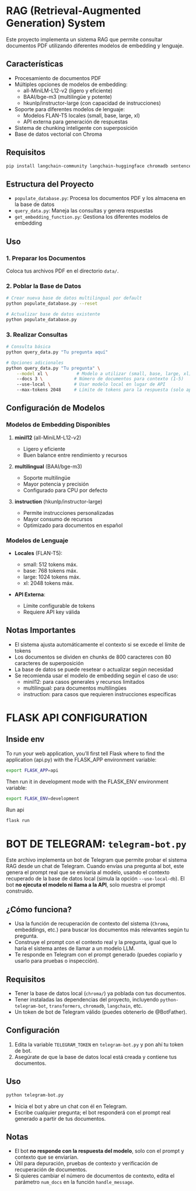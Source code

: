 # RAG (Retrieval-Augmented Generation) System

Este proyecto implementa un sistema RAG que permite consultar documentos PDF utilizando diferentes modelos de embedding y lenguaje.

## Características

- Procesamiento de documentos PDF
- Múltiples opciones de modelos de embedding:
  - all-MiniLM-L12-v2 (ligero y eficiente)
  - BAAI/bge-m3 (multilingüe y potente)
  - hkunlp/instructor-large (con capacidad de instrucciones)
- Soporte para diferentes modelos de lenguaje:
  - Modelos FLAN-T5 locales (small, base, large, xl)
  - API externa para generación de respuestas
- Sistema de chunking inteligente con superposición
- Base de datos vectorial con Chroma

## Requisitos

```bash
pip install langchain-community langchain-huggingface chromadb sentence-transformers transformers torch requests
```

## Estructura del Proyecto

- `populate_database.py`: Procesa los documentos PDF y los almacena en la base de datos
- `query_data.py`: Maneja las consultas y genera respuestas
- `get_embedding_function.py`: Gestiona los diferentes modelos de embedding

## Uso

### 1. Preparar los Documentos

Coloca tus archivos PDF en el directorio `data/`.

### 2. Poblar la Base de Datos

```bash
# Crear nueva base de datos multilingual por default
python populate_database.py --reset

# Actualizar base de datos existente
python populate_database.py
```

### 3. Realizar Consultas

```bash
# Consulta básica
python query_data.py "Tu pregunta aquí"

# Opciones adicionales
python query_data.py "Tu pregunta" \
    --model xl \           # Modelo a utilizar (small, base, large, xl)
    --docs 3 \            # Número de documentos para contexto (1-5)
    --use-local \         # Usar modelo local en lugar de API
    --max-tokens 2048     # Límite de tokens para la respuesta (solo aplica API)
```

## Configuración de Modelos

### Modelos de Embedding Disponibles

1. **minil12** (all-MiniLM-L12-v2)
   - Ligero y eficiente
   - Buen balance entre rendimiento y recursos

2. **multilingual** (BAAI/bge-m3)
   - Soporte multilingüe
   - Mayor potencia y precisión
   - Configurado para CPU por defecto

3. **instruction** (hkunlp/instructor-large)
   - Permite instrucciones personalizadas
   - Mayor consumo de recursos
   - Optimizado para documentos en español

### Modelos de Lenguaje

- **Locales** (FLAN-T5):
  - small: 512 tokens máx.
  - base: 768 tokens máx.
  - large: 1024 tokens máx.
  - xl: 2048 tokens máx.

- **API Externa**:
  - Límite configurable de tokens
  - Requiere API key válida

## Notas Importantes

- El sistema ajusta automáticamente el contexto si se excede el límite de tokens
- Los documentos se dividen en chunks de 800 caracteres con 80 caracteres de superposición
- La base de datos se puede resetear o actualizar según necesidad
- Se recomienda usar el modelo de embedding según el caso de uso:
  - minil12: para casos generales y recursos limitados
  - multilingual: para documentos multilingües
  - instruction: para casos que requieren instrucciones específicas

# FLASK API CONFIGURATION
## Inside env
To run your web application, you’ll first tell Flask where to find the application (api.py) with the FLASK_APP environment variable:

```bash
export FLASK_APP=api
```

Then run it in development mode with the FLASK_ENV environment variable:
```bash
export FLASK_ENV=development
```

Run api
```bash
flask run
```

# BOT DE TELEGRAM: `telegram-bot.py`

Este archivo implementa un bot de Telegram que permite probar el sistema RAG desde un chat de Telegram. Cuando envías una pregunta al bot, este genera el prompt real que se enviaría al modelo, usando el contexto recuperado de la base de datos local (simula la opción `--use-local-db`). El bot **no ejecuta el modelo ni llama a la API**, solo muestra el prompt construido.

## ¿Cómo funciona?
- Usa la función de recuperación de contexto del sistema (`Chroma`, embeddings, etc.) para buscar los documentos más relevantes según tu pregunta.
- Construye el prompt con el contexto real y la pregunta, igual que lo haría el sistema antes de llamar a un modelo LLM.
- Te responde en Telegram con el prompt generado (puedes copiarlo y usarlo para pruebas o inspección).

## Requisitos
- Tener la base de datos local (`chroma/`) ya poblada con tus documentos.
- Tener instaladas las dependencias del proyecto, incluyendo `python-telegram-bot`, `transformers`, `chromadb`, `langchain`, etc.
- Un token de bot de Telegram válido (puedes obtenerlo de @BotFather).

## Configuración
1. Edita la variable `TELEGRAM_TOKEN` en `telegram-bot.py` y pon ahí tu token de bot.
2. Asegúrate de que la base de datos local está creada y contiene tus documentos.

## Uso

```bash
python telegram-bot.py
```

- Inicia el bot y abre un chat con él en Telegram.
- Escribe cualquier pregunta; el bot responderá con el prompt real generado a partir de tus documentos.

## Notas
- El bot **no responde con la respuesta del modelo**, solo con el prompt y contexto que se enviarían.
- Útil para depuración, pruebas de contexto y verificación de recuperación de documentos.
- Si quieres cambiar el número de documentos de contexto, edita el parámetro `num_docs` en la función `handle_message`.